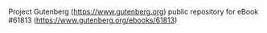 Project Gutenberg (https://www.gutenberg.org) public repository for eBook #61813 (https://www.gutenberg.org/ebooks/61813)
